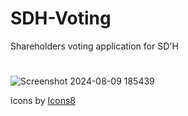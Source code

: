 # SDH-Voting
 Shareholders voting application for SD'H
#
![Screenshot 2024-08-09 185439](https://github.com/user-attachments/assets/6f207d50-87c5-43af-9e62-7658ad5659e5)

<a> icons by <a target="_blank" href="https://icons8.com">Icons8</a>
